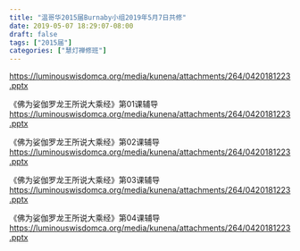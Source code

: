 ```yaml
---
title: "温哥华2015届Burnaby小组2019年5月7日共修"
date: 2019-05-07 18:29:07-08:00
draft: false
tags: ["2015届"]
categories: ["慧灯禅修班"]
---
```

https://luminouswisdomca.org/media/kunena/attachments/264/0420181223.pptx

《佛为娑伽罗龙王所说大乘经》第01课辅导
https://luminouswisdomca.org/media/kunena/attachments/264/0420181223.pptx

《佛为娑伽罗龙王所说大乘经》第02课辅导
https://luminouswisdomca.org/media/kunena/attachments/264/0420181223.pptx 

《佛为娑伽罗龙王所说大乘经》第03课辅导
https://luminouswisdomca.org/media/kunena/attachments/264/0420181223.pptx  

《佛为娑伽罗龙王所说大乘经》第04课辅导
https://luminouswisdomca.org/media/kunena/attachments/264/0420181223.pptx
